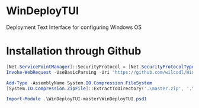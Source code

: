 # WinDeployTUI
Deployment Text Interface for configuring Windows OS

# Installation through Github
```powershell
[Net.ServicePointManager]::SecurityProtocol = [Net.SecurityProtocolType]::Tls12
Invoke-WebRequest -UseBasicParsing -Uri "https://github.com/wilcodl/WinDeployTUI/archive/master.zip" -OutFile '.\master.zip'

Add-Type -AssemblyName System.IO.Compression.FileSystem
[System.IO.Compression.ZipFile]::ExtractToDirectory('.\master.zip', '.\')

Import-Module .\WinDeployTUI-master\WinDeployTUI.psd1
```